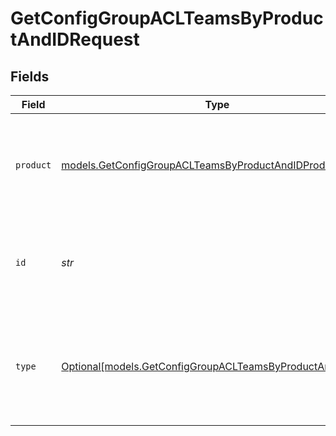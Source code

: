 # GetConfigGroupACLTeamsByProductAndIDRequest


## Fields

| Field                                                                                                              | Type                                                                                                               | Required                                                                                                           | Description                                                                                                        |
| ------------------------------------------------------------------------------------------------------------------ | ------------------------------------------------------------------------------------------------------------------ | ------------------------------------------------------------------------------------------------------------------ | ------------------------------------------------------------------------------------------------------------------ |
| `product`                                                                                                          | [models.GetConfigGroupACLTeamsByProductAndIDProduct](../models/getconfiggroupaclteamsbyproductandidproduct.md)     | :heavy_check_mark:                                                                                                 | Name of the Cribl product that contains the Worker Group or Edge Fleet.                                            |
| `id`                                                                                                               | *str*                                                                                                              | :heavy_check_mark:                                                                                                 | The <code>id</code> of the Worker Group or Edge Fleet to get the team ACL for.                                     |
| `type`                                                                                                             | [Optional[models.GetConfigGroupACLTeamsByProductAndIDType]](../models/getconfiggroupaclteamsbyproductandidtype.md) | :heavy_minus_sign:                                                                                                 | Filter for limiting the response to ACL entries for the specified RBAC resource type.                              |